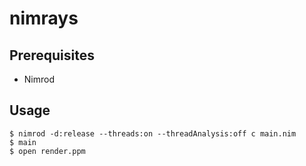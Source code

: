 # nimrays

## Prerequisites

  * Nimrod

## Usage

    $ nimrod -d:release --threads:on --threadAnalysis:off c main.nim
    $ main
    $ open render.ppm
